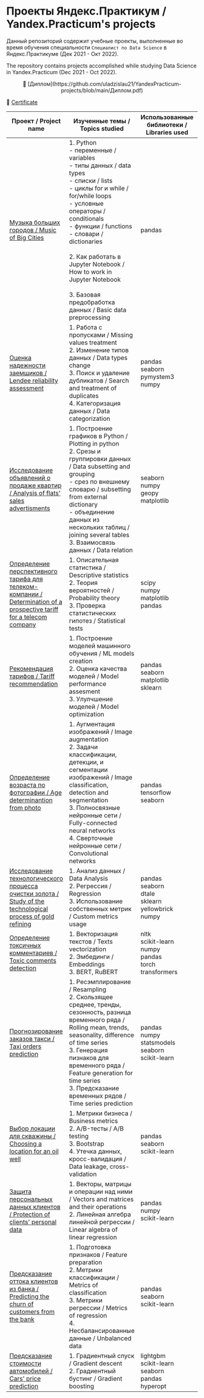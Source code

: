# Проекты Яндекс.Практикум / Yandex.Practicum's projects

Данный репозиторий содержит учебные проекты, выполненные во время обучения специальности `Специалист по Data Science` в Яндекс.Практикуме (Дек 2021 - Окт 2022).

The repository contains projects accomplished while studying Data Science in Yandex.Practicum (Dec 2021 - Oct 2022).

<center> 📜 [Диплом](https://github.com/uladzislau21/YandexPracticum-projects/blob/main/Диплом.pdf) </center> 

📜 [Certificate](https://github.com/uladzislau21/YandexPracticum-projects/blob/main/Completion_certif.pdf)

|Проект / Project name|Изученные темы / Topics studied|Использованные библиотеки / Libraries used|Статус / Status|
|-|-|-|-|
|[Музыка больших городов / Music of Big Cities](https://github.com/uladzislau21/YandexPracticum-projects/tree/main/music_of_big_cities)|1. Python<br>  - переменные / variables<br>  - типы данных / data types <br>  - списки / lists <br>  - циклы for и while / for/while loops <br>  - условные операторы / conditionals <br>  - функции / functions <br>  - словари / dictionaries <br><br>  2. Как работать в Jupyter Notebook / How to work in Jupyter Notebook <br> <br> 3. Базовая предобработка данных / Basic data preprocessing|pandas|Завершён / Ready|
|[Оценка надежности заемщиков / Lendee reliability assessment](https://github.com/uladzislau21/YandexPracticum-projects/tree/main/data_cleaning)|1. Работа с пропусками / Missing values treatment <br>2. Изменение типов данных / Data types change <br> 3. Поиск и удаление дубликатов / Search and treatment of duplicates <br> 4. Категоризация данных / Data categorization|pandas<br>seaborn<br>pymystem3<br>numpy|Завершён / Ready|
|[Исследование объявлений о продаже квартир / Analysis of flats' sales advertisments](https://github.com/uladzislau21/YandexPracticum-projects/tree/main/eda)|1. Построение графиков в Python / Plotting in python <br> 2. Срезы и группировки данных / Data subsetting and grouping <br>-  срез по внешнему словарю / subsetting from external dictionary<br>- объединение данных из нескольких таблиц / joining several tables <br> 3. Взаимосвязь данных / Data relation|seaborn<br>numpy<br>geopy<br>matplotlib|Завершён / Ready|
|[Определение перспективного тарифа для телеком-компании / Determination of a prospective tariff for a telecom company](https://github.com/uladzislau21/YandexPracticum-projects/tree/main/stat)|1. Описательная статистика / Descriptive statistics <br> 2. Теория вероятностей / Probability theory <br> 3. Проверка статистических гипотез / Statistical tests|scipy<br>numpy<br>matplotlib<br>pandas|Завершён / Ready|
|[Рекомендация тарифов / Tariff recommendation](https://github.com/uladzislau21/YandexPracticum-projects/tree/main/intro_ml)|1. Построение моделей машинного обучения / ML models creation<br>2. Оценка качества моделей / Model performance assesment<br>3. Улулчшение моделей / Model optimization|pandas<br>seaborn<br>matplotlib<br>sklearn|Завершён / Ready|
|[Определение возраста по фотографии / Age determinantion from photo](https://github.com/uladzislau21/YandexPracticum-projects/tree/main/cv)|1. Аугментация изображений / Image augmentation<br>2. Задачи классификации, детекции, и сегментации изображений / Image classification, detection and segmentation <br>3. Полносвязные нейронные сети / Fully-connected neural networks <br>4. Сверточные нейронные сети / Convolutional networks|pandas<br>tensorflow<br>seaborn|Завершён / Ready|
|[Исследование технологического процесса очистки золота / Study of the technological process of gold refining](https://github.com/uladzislau21/YandexPracticum-projects/tree/main/gold_proj)|1. Анализ данных / Data Analysis<br>2. Регрессия / Regression<br>3. Использование собственных метрик / Custom metrics usage|pandas<br>seaborn<br>dtale<br>sklearn<br>yellowbrick<br>numpy|Завершён / Ready|
|[Определение токсичных комментариев / Toxic comments detection](https://github.com/uladzislau21/YandexPracticum-projects/tree/main/cmmnts_classif)|1. Векторизация текстов / Texts vectorization<br>2. Эмбединги / Embeddings<br>3. BERT, RuBERT|nltk<br>scikit-learn<br>numpy<br>pandas<br>torch<br>transformers|В процессе / In progress|
|[Прогнозирование заказов такси / Taxi orders prediction](https://github.com/uladzislau21/YandexPracticum-projects/tree/main/time_ser)|1. Ресэмплирование / Resampling<br>2. Скользящее среднее, тренды, сезонность, разница временного ряда / Rolling mean, trends, seasonality, difference of time series<br>3. Генерация пизнаков для временного ряда / Feature generation for time series<br>3. Предсказание временных рядов / Time series prediction|pandas<br>numpy<br>statsmodels<br>seaborn<br>scikit-learn|Завершён / Ready|
|[Выбор локации для скважины / Choosing a location for an oil well](https://github.com/uladzislau21/YandexPracticum-projects/tree/main/oil_rig)|1. Метрики бизнеса / Business metrics<br>2. A/B-тесты / A/B testing<br>3. Bootstrap<br>4. Утечка данных, кросс-валидация / Data leakage, cross-validation|pandas<br>seaborn<br>scikit-learn|Завершён / Ready|
|[Защита персональных данных клиентов / Protection of clients' personal data](https://github.com/uladzislau21/YandexPracticum-projects/tree/main/data_prot)|1. Векторы, матрицы и операции над ними / Vectors and matrices and their operations<br>2. Линейная алгебра линейной регрессии / Linear algebra of linear regression|pandas<br>numpy<br>scikit-learn|Завершён / Ready|
|[Предсказание оттока клиентов из банка / Predicting the churn of customers from the bank](https://github.com/uladzislau21/YandexPracticum-projects/tree/main/bank_customer_leave)|1. Подготовка признаков / Feature preparation<br>2. Метрики классификации / Metrics of classification<br>3. Метрики регрессии / Metrics of regression<br>4. Несбалансированные данные / Unbalanced data|pandas<br>seaborn<br>scikit-learn|Завершён / Ready|
|[Предсказание стоимости автомобилей / Cars' price prediction](https://github.com/uladzislau21/YandexPracticum-projects/tree/main/car_price)|1. Градиентный спуск / Gradient descent<br>2. Градиентный бустинг / Gradient boosting|lightgbm<br>scikit-learn<br>seaborn<br>pandas<br>hyperopt|Завершён / Ready|
